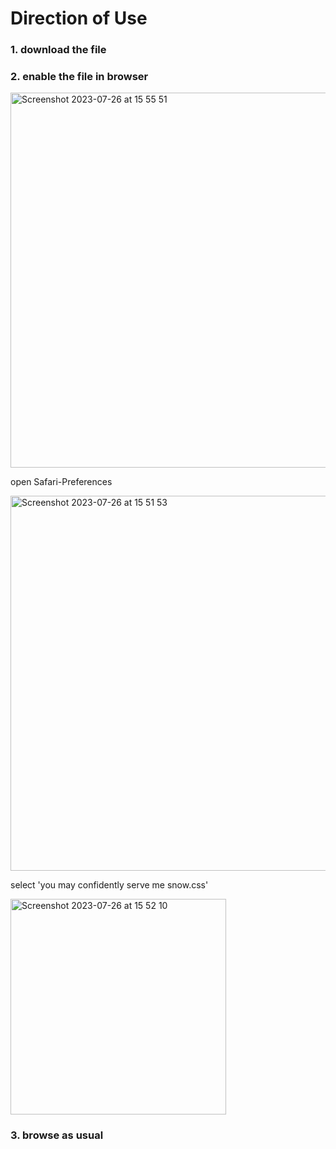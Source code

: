 # Direction of Use

### 1. download the file

### 2. enable the file in browser

<img width="600" alt="Screenshot 2023-07-26 at 15 55 51" src="https://github.com/else-xun/elsewhere/assets/136189727/d016a5ce-faec-4f11-a57e-6eb6ccfa2a76">

open Safari-Preferences

<img width="600" alt="Screenshot 2023-07-26 at 15 51 53" src="https://github.com/else-xun/elsewhere/assets/136189727/996905d1-1bcc-4550-a11e-d15e4fb52ee6">

select 'you may confidently serve me snow.css'

<img width="345" alt="Screenshot 2023-07-26 at 15 52 10" src="https://github.com/else-xun/elsewhere/assets/136189727/4860fda4-54ee-44c4-b184-34bb067bf56e">


### 3. browse as usual
